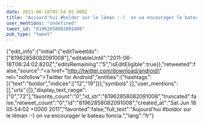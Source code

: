 ```yaml
---
date: 2011-06-18T05:54:02.000Z
title: "Aujourd'hui #boldor sur le léman :-)  on va encourager le bateau foncia.″"
user_mentions: "undefined"
tweet_id: "81962858082091008"
pub_type: "tweet"
---
```

{"edit_info":{"initial":{"editTweetIds":["81962858082091008"],"editableUntil":"2011-06-18T06:24:02.820Z","editsRemaining":"5","isEditEligible":true}},"retweeted":false,"source":"<a href=\"http://twitter.com/download/android\" rel=\"nofollow\">Twitter for Android</a>","entities":{"hashtags":[{"text":"boldor","indices":["12","19"]}],"symbols":[],"user_mentions":[],"urls":[]},"display_text_range":["0","72"],"favorite_count":"0","id_str":"81962858082091008","truncated":false,"retweet_count":"0","id":"81962858082091008","created_at":"Sat Jun 18 05:54:02 +0000 2011","favorited":false,"full_text":"Aujourd'hui #boldor sur le léman :-)  on va encourager le bateau foncia.","lang":"fr"}

